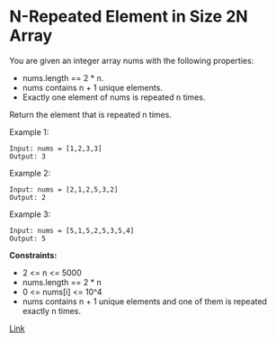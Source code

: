 # N-Repeated Element in Size 2N Array

You are given an integer array nums with the following properties:

- nums.length == 2 * n.
- nums contains n + 1 unique elements.
- Exactly one element of nums is repeated n times.

Return the element that is repeated n times.

Example 1:

```
Input: nums = [1,2,3,3]
Output: 3
```

Example 2:

```
Input: nums = [2,1,2,5,3,2]
Output: 2
```

Example 3:

```
Input: nums = [5,1,5,2,5,3,5,4]
Output: 5
```

**Constraints:**

- 2 <= n <= 5000
- nums.length == 2 * n
- 0 <= nums[i] <= 10^4
- nums contains n + 1 unique elements and one of them is repeated exactly n times.

[Link](https://leetcode.com/problems/n-repeated-element-in-size-2n-array/)